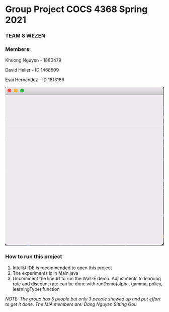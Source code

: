 # Group Project COCS 4368 Spring 2021

### TEAM 8 WEZEN

### Members:

Khuong Nguyen - 1880479

David Heller - ID 1468509

Esai Hernandez - ID 1813186

![Demo](res/walle.gif)

### How to run this project

1. IntelliJ IDE is recommended to open this project
2. The experiments is in Main.java
3. Uncomment the line 61 to run the Wall-E demo. Adjustments to learning rate and discount rate can be done with runDemo(alpha, gamma, policy, learningType) function

_NOTE:_
_The group has 5 people but only 3 people showed up and put effort to get it done. The MIA members are:
Dang Nguyen
Sitting Gou_
